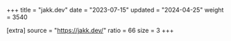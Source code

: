 +++
title = "jakk.dev"
date = "2023-07-15"
updated = "2024-04-25"
weight = 3540

[extra]
source = "https://jakk.dev/"
ratio = 66
size = 3
+++
